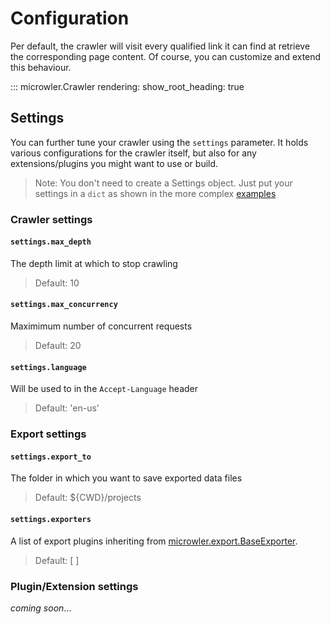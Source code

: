 # Configuration
Per default, the crawler will visit every qualified link it can find at retrieve the corresponding page content.
Of course, you can customize and extend this behaviour.

::: microwler.Crawler
    rendering:
      show_root_heading: true

## Settings
You can further tune your crawler using the `settings` parameter. It holds various configurations
for the crawler itself, but also for any extensions/plugins you might want to use or build.

> Note: You don't need to create a Settings object. Just put your settings in a `dict` as shown in the more complex [examples](/examples)

### Crawler settings

#### `settings.max_depth`
The depth limit at which to stop crawling
> Default: 10

#### `settings.max_concurrency`
Maximimum number of concurrent requests
> Default: 20


#### `settings.language`
Will be used to in the `Accept-Language` header
> Default: 'en-us'


### Export settings

#### `settings.export_to`
The folder in which you want to save exported data files
> Default: ${CWD}/projects

#### `settings.exporters`
A list of export plugins inheriting from [microwler.export.BaseExporter]().
> Default: [ ]

### Plugin/Extension settings
*coming soon*...